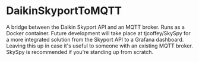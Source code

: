 # DaikinSkyportToMQTT
A bridge between the Daikin Skyport API and an MQTT broker. Runs as a Docker container.
Future development will take place at tjcoffey/SkySpy for a more integrated solution from the Skyport API to a Grafana dashboard. Leaving this up in case it's useful to someone with an existing MQTT broker. SkySpy is recommended if you're standing up from scratch.
